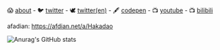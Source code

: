 <!--
- 🌱 I’m currently learning how to make money
- ⚡ Fun fact: i need more money
- 📫 How to reach me: at least its not qq or wechat (I HATE THEM)
-->

😱 [about](https://bento.me/hakadao) -
🐦 [twitter](https://twitter.com/Hakadaooo) -
🕊️ [twitter(en)](https://twitter.com/Hakadaoooo) -
🖋️ [codepen](https://codepen.io/Hakadao) - 
📺 [youtube](https://www.youtube.com/channel/UC3YvheCNP09ZMaw66cPJ_YA) -
📺 [bilibili](https://space.bilibili.com/5011356)

<!--
<img src="https://github.com/hakadao/hakadao/assets/33394391/2e5d270b-3932-4c73-be51-a400a5d54ae3" width="200" />

~~im broke~~
-->
afadian: https://afdian.net/a/Hakadao

![Anurag's GitHub stats](https://github-readme-stats.vercel.app/api?username=hakadao&show_icons=true&theme=dark&border_color=0000&hide=prs)
<!-- ![Top Langs](https://github-readme-stats.vercel.app/api/top-langs/?username=hakadao&size_weight=0.5&count_weight=0.5&theme=dark&border_color=0000&layout=compact) -->
<!--
**hakadao/hakadao** is a ✨ _special_ ✨ repository because its `README.md` (this file) appears on your GitHub profile.

Here are some ideas to get you started:

- 🔭 I’m currently working on ...
- 🌱 I’m currently learning ...
- 👯 I’m looking to collaborate on ...
- 🤔 I’m looking for help with ...
- 💬 Ask me about ...
- 📫 How to reach me: ...
- 😄 Pronouns: ...
- ⚡ Fun fact: ...
-->
